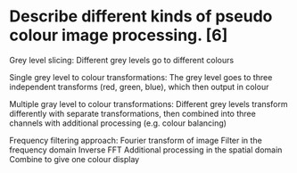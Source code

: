 # Describe different kinds of pseudo colour image processing. [6]

Grey level slicing:
Different grey levels go to different colours

Single grey level to colour transformations:
The grey level goes to three independent transforms (red, green, blue), which then output in colour

Multiple gray level to colour transformations:
Different grey levels transform differently with separate transformations, then combined into three channels with additional processing (e.g. colour balancing)

Frequency filtering approach:
Fourier transform of image
Filter in the frequency domain
Inverse FFT
Additional processing in the spatial domain
Combine to give one colour display
